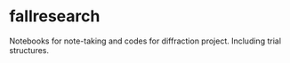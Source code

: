 # fallresearch
Notebooks for note-taking and codes for diffraction project.
Including trial structures.